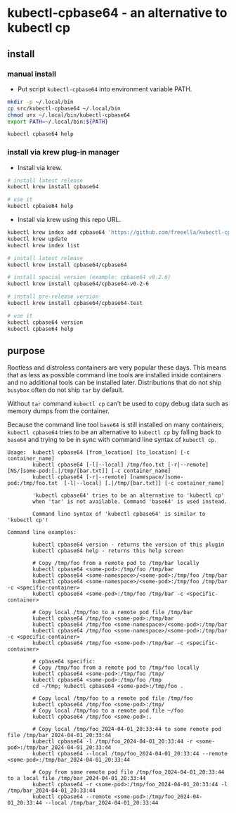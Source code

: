 # kubectl-cpbase64 - an alternative to kubectl cp

## install

### manual install

- Put script `kubectl-cpbase64` into environment variable PATH.

```bash
mkdir -p ~/.local/bin
cp src/kubectl-cpbase64 ~/.local/bin
chmod u+x ~/.local/bin/kubectl-cpbase64
export PATH=~/.local/bin:${PATH}

kubectl cpbase64 help
```

### install via krew plug-in manager

- Install via krew.

```bash
# install latest release
kubectl krew install cpbase64

# use it
kubectl cpbase64 help
```

- Install via krew using this repo URL.

```bash
kubectl krew index add cpbase64 'https://github.com/freeella/kubectl-cpbase64.git'
kubectl krew update
kubectl krew index list

# install latest release
kubectl krew install cpbase64/cpbase64

# install special version (example: cpbase64 v0.2.6)
kubectl krew install cpbase64/cpbase64-v0-2-6

# install pre-release version
kubectl krew install cpbase64/cpbase64-test

# use it
kubectl cpbase64 version
kubectl cpbase64 help
```

## purpose

Rootless and distroless containers are very popular these days. This means that as less as possible command line tools are installed inside containers and no additional tools can be installed later. Distributions that do not ship `busybox` often do not ship `tar` by default.

Without `tar` command `kubectl cp` can't be used to copy debug data such as memory dumps from the container.

Because the command line tool `base64` is still installed on many containers, `kubectl cpbase64` tries to be an alternative to `kubectl cp` by 
falling back to `base64` and trying to be in sync with command line syntax of `kubectl cp`.


```text
Usage:  kubectl cpbase64 [from_location] [to_location] [-c container_name]
        kubectl cpbase64 [-l|--local] /tmp/foo.txt [-r|--remote] [NS/]some-pod:[.|/tmp/[bar.txt]] [-c container_name]
        kubectl cpbase64 [-r|--remote] [namespace/]some-pod:/tmp/foo.txt  [-l|--local] [.|/tmp/[bar.txt]] [-c container_name]

        'kubectl cpbase64' tries to be an alternative to 'kubectl cp'
        when 'tar' is not available. Command 'base64' is used instead.

        Command line syntax of 'kubectl cpbase64' is similar to 'kubectl cp'!

Command line examples:

        kubectl cpbase64 version - returns the version of this plugin
        kubectl cpbase64 help - returns this help screen

        # Copy /tmp/foo from a remote pod to /tmp/bar locally
        kubectl cpbase64 <some-pod>:/tmp/foo /tmp/bar
        kubectl cpbase64 <some-namespace>/<some-pod>:/tmp/foo /tmp/bar
        kubectl cpbase64 <some-namespace>/<some-pod>:/tmp/foo /tmp/bar -c <specific-container>
        kubectl cpbase64 <some-pod>:/tmp/foo /tmp/bar -c <specific-container>

        # Copy local /tmp/foo to a remote pod file /tmp/bar
        kubectl cpbase64 /tmp/foo <some-pod>:/tmp/bar
        kubectl cpbase64 /tmp/foo <some-namespace>/<some-pod>:/tmp/bar
        kubectl cpbase64 /tmp/foo <some-namespace>/<some-pod>:/tmp/bar -c <specific-container>
        kubectl cpbase64 /tmp/foo <some-pod>:/tmp/bar -c <specific-container>

        # cpbase64 specific:
        # Copy /tmp/foo from a remote pod to /tmp/foo locally
        kubectl cpbase64 <some-pod>:/tmp/foo /tmp/
        kubectl cpbase64 <some-pod>:/tmp/foo /tmp
        cd ~/tmp; kubectl cpbase64 <some-pod>:/tmp/foo .

        # Copy local /tmp/foo to a remote pod file /tmp/foo
        kubectl cpbase64 /tmp/foo <some-pod>:/tmp/
        # Copy local /tmp/foo to a remote pod file ~/foo
        kubectl cpbase64 /tmp/foo <some-pod>:.

        # Copy local /tmp/foo_2024-04-01_20:33:44 to some remote pod file /tmp/bar_2024-04-01_20:33:44
        kubectl cpbase64 -l /tmp/foo_2024-04-01_20:33:44 -r <some-pod>:/tmp/bar_2024-04-01_20:33:44
        kubectl cpbase64 --local /tmp/foo_2024-04-01_20:33:44 --remote <some-pod>:/tmp/bar_2024-04-01_20:33:44

        # Copy from some remote pod file /tmp/foo_2024-04-01_20:33:44 to a local file /tmp/bar_2024-04-01_20:33:44
        kubectl cpbase64 -r <some-pod>:/tmp/foo_2024-04-01_20:33:44 -l /tmp/bar_2024-04-01_20:33:44
        kubectl cpbase64 --remote <some-pod>:/tmp/foo_2024-04-01_20:33:44 --local /tmp/bar_2024-04-01_20:33:44
```
